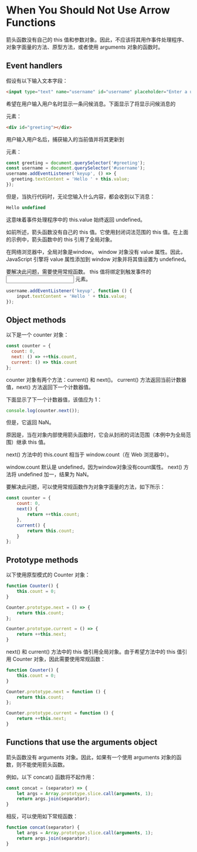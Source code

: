 # When You Should Not Use Arrow Functions

箭头函数没有自己的 this 值和参数对象。因此，不应该将其用作事件处理程序、对象字面量的方法、原型方法，或者使用 arguments 对象的函数时。

## Event handlers

假设有以下输入文本字段：

```html
<input type="text" name="username" id="username" placeholder="Enter a username">
```

希望在用户输入用户名时显示一条问候消息。下面显示了将显示问候消息的 <div> 元素：

```html
<div id="greeting"></div>
```

用户输入用户名后，捕获输入的当前值并将其更新到 <div> 元素：

```js
const greeting = document.querySelector('#greeting');
const username = document.querySelector('#username');
username.addEventListener('keyup', () => {
  greeting.textContent = 'Hello ' + this.value;
});
```

但是，当执行代码时，无论您输入什么内容，都会收到以下消息：

```js
Hello undefined
```

这意味着事件处理程序中的 this.value 始终返回 undefined。

如前所述，箭头函数没有自己的 this 值。它使用封闭词法范围的 this 值。在上面的示例中，箭头函数中的 this 引用了全局对象。

在网络浏览器中，全局对象是window。 window 对象没有 value 属性。因此，JavaScript 引擎将 value 属性添加到 window 对象并将其值设置为 undefined。

要解决此问题，需要使用常规函数。 this 值将绑定到触发事件的 <input> 元素。

```js
username.addEventListener('keyup', function () {
    input.textContent = 'Hello ' + this.value;
});
```

## Object methods

以下是一个 counter 对象：

```js
const counter = {
  count: 0,
  next: () => ++this.count,
  current: () => this.count
};
```

counter 对象有两个方法：current() 和 next()。 current() 方法返回当前计数器值，next() 方法返回下一个计数器值。

下面显示了下一个计数器值，该值应为 1：

```js
console.log(counter.next());
```

但是，它返回 NaN。

原因是，当在对象内部使用箭头函数时，它会从封闭的词法范围（本例中为全局范围）继承 this 值。

next() 方法中的 this.count 相当于 window.count（在 Web 浏览器中）。

window.count 默认是 undefined，因为window对象没有count属性。 next() 方法将 undefined 加一，结果为 NaN。

要解决此问题，可以使用常规函数作为对象字面量的方法，如下所示：

```js
const counter = {
    count: 0,
    next() {
        return ++this.count;
    },
    current() {
        return this.count;
    }
};
```

## Prototype methods

以下使用原型模式的 Counter 对象：

```js
function Counter() {
    this.count = 0;
}

Counter.prototype.next = () => {
    return this.count;
};

Counter.prototype.current = () => {
    return ++this.next;
}
```

next() 和 current() 方法中的 this 值引用全局对象。由于希望方法中的 this 值引用 Counter 对象，因此需要使用常规函数：

```js
function Counter() {
    this.count = 0;
}

Counter.prototype.next = function () {
    return this.count;
};

Counter.prototype.current = function () {
    return ++this.next;
}
```

## Functions that use the arguments object

箭头函数没有 arguments 对象。因此，如果有一个使用 arguments 对象的函数，则不能使用箭头函数。

例如，以下 concat() 函数将不起作用：

```js
const concat = (separator) => {
    let args = Array.prototype.slice.call(arguments, 1);
    return args.join(separator);
}
```

相反，可以使用如下常规函数：

```js
function concat(separator) {
    let args = Array.prototype.slice.call(arguments, 1);
    return args.join(separator);
}
```